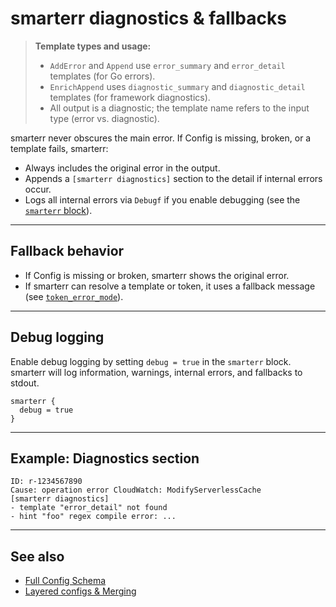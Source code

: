 # smarterr diagnostics & fallbacks

> **Template types and usage:**
>
> - `AddError` and `Append` use `error_summary` and `error_detail` templates (for Go errors).
> - `EnrichAppend` uses `diagnostic_summary` and `diagnostic_detail` templates (for framework diagnostics).
> - All output is a diagnostic; the template name refers to the input type (error vs. diagnostic).

smarterr never obscures the main error. If Config is missing, broken, or a template fails, smarterr:

- Always includes the original error in the output.
- Appends a `[smarterr diagnostics]` section to the detail if internal errors occur.
- Logs all internal errors via `Debugf` if you enable debugging (see the [`smarterr` block](schema.md#smarterr-optional)).

---

## Fallback behavior

- If Config is missing or broken, smarterr shows the original error.
- If smarterr can resolve a template or token, it uses a fallback message (see [`token_error_mode`](schema.md#smarterr-optional)).

---

## Debug logging

Enable debug logging by setting `debug = true` in the `smarterr` block. smarterr will log information, warnings, internal errors, and fallbacks to stdout.

```hcl
smarterr {
  debug = true
}
```

---

## Example: Diagnostics section

```text
ID: r-1234567890
Cause: operation error CloudWatch: ModifyServerlessCache
[smarterr diagnostics]
- template "error_detail" not found
- hint "foo" regex compile error: ...
```

---

## See also

- [Full Config Schema](schema.md)
- [Layered configs & Merging](layering.md)
